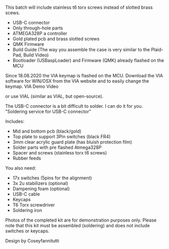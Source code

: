This batch will include stainless t6 torx screws instead of slotted brass scews.

* USB-C connector
* Only through-hole parts
* ATMEGA328P a controller
* Gold plated pcb and brass slotted screws
* QMK Firmware
* Build Guide (The way you assemble the case is very similar to the Plaid-Pad, Build Video)
* Bootloader (USBaspLoader) and Firmware (QMK) already flashed on the MCU

 

Since 18.08.2020 the VIA keymap is flashed on the MCU.
Download the VIA software for WIN/OSX from the VIA website and to easily change the keymap.
VIA Demo Video

or use VIAL (similar as VIAL, but open-source).

 

The USB-C connector is a bit difficult to solder. I can do it for you.
 "Soldering service for USB-C connector"

 

Includes:

* Mid and bottom pcb (black/gold)
* Top plate to support 3Pin switches (black FR4)
* 3mm clear acrylic guard plate (has bluish protection film)
* Solder parts with pre flashed Atmega328P
* Spacer and screws (stainless torx t6 screws)
* Rubber feeds

 

You also need:

* 17x switches (5pins for the alignment)
* 3x 2u stabilizers (optional)
* Dampening foam (optional)
* USB-C cable
* Keycaps
* T6 Torx screwdriver
* Soldering iron

Photos of the completed kit are for demonstration purposes only.
Please note that this kit must be assembled (soldering) and does not include switches or keycaps.

Design by Coseyfannitutti 
